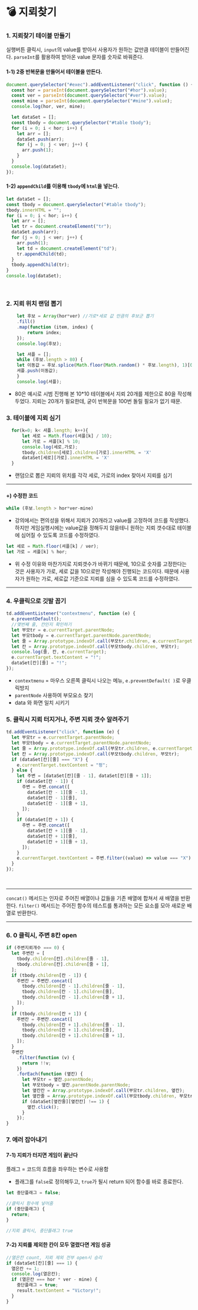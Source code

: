 # 💣 지뢰찾기

### 1. 지뢰찾기 테이블 만들기

실행버튼 클릭시, `input`의 value를 받아서 사용자가 원하는 값만큼 테이블이 만들어진다.
`parseInt`를 활용하여 받아온 value 문자를 숫자로 바꿔준다.
<br/>

#### 1-1) 2중 반복문을 만들어서 테이블을 만든다.

```javascript
document.querySelector("#exec").addEventListener("click", function () {
  const hor = parseInt(document.querySelector("#hor").value);
  const ver = parseInt(document.querySelector("#ver").value);
  const mine = parseInt(document.querySelector("#mine").value);
  console.log(hor, ver, mine);

  let dataSet = [];
  const tbody = document.querySelector("#table tbody");
  for (i = 0; i < hor; i++) {
    let arr = [];
    dataSet.push(arr);
    for (j = 0; j < ver; j++) {
      arr.push(1);
    }
  }
  console.log(dataSet);
});
```

#### 1-2) `appendChild`를 이용해 `tbody`에 `html`을 넣는다.

```javascript
let dataSet = [];
const tbody = document.querySelector("#table tbody");
tbody.innerHTML = "";
for (i = 0; i < hor; i++) {
  let arr = [];
  let tr = document.createElement("tr");
  dataSet.push(arr);
  for (j = 0; j < ver; j++) {
    arr.push(1);
    let td = document.createElement("td");
    tr.appendChild(td);
  }
  tbody.appendChild(tr);
}
console.log(dataSet);
```

 <br/>
 
### 2. 지뢰 위치 랜덤 뽑기
```javascript
    let 후보 = Array(hor*ver) //가로*세로 값 만큼의 후보군 뽑기
    .fill()
    .map(function (item, index) {
        return index;
    });
    console.log(후보);

    let 셔플 = [];
    while (후보.length > 80) {
    let 이동값 = 후보.splice(Math.floor(Math.random() * 후보.length), 1)[0];
    셔플.push(이동값);
    }
    console.log(셔플);

````

- 80은 예시로 시범 진행해 본 10*10 테이블에서 지뢰 20개를 제한으로 80을 작성해두었다. 지뢰는 20개가 필요한데, 굳이 반복문을 100번 돌릴 필요가 없기 때문.

### 3. 테이블에 지뢰 심기

```javascript
  for(k=0; k< 셔플.length; k++){
      let 세로 = Math.floor(셔플[k] / 10);
      let 가로 = 셔플[k] % 10;
      console.log(세로,가로);
      tbody.children[세로].children[가로].innerHTML = 'X'
      dataSet[세로][가로].innerHTML = 'X'
  }
````

- 랜덤으로 뽑은 지뢰의 위치를 각각 세로, 가로의 index 찾아서 지뢰를 심기
  <br/>

---

#### +) 수정한 코드

```javascript
while (후보.length > hor*ver-mine)
```

- 강의에서는 편의성을 위해서 지뢰가 20개라고 value를 고정하여 코드를 작성했다. 하지만 게임실행시에는 value값을 정해두지 않을테니 원하는 지뢰 갯수대로 테이블에 심어질 수 있도록 코드를 수정하였다.

```javascript
let 세로 = Math.floor(셔플[k] / ver);
let 가로 = 셔플[k] % hor;
```

- 위 수정 이유와 마찬가지로 지뢰갯수가 바뀌기 때문에, 10으로 숫자를 고정한다는 것은 사용자가 가로, 세로 값을 10으로만 작성해야 진행되는 코드이다. 때문에 사용자가 원하는 가로, 세로값 기준으로 지뢰를 심을 수 있도록 코드를 수정하였다.

---

### 4. 우클릭으로 깃발 꼽기

```javascript
td.addEventListener("contextmenu", function (e) {
  e.preventDefault();
  //몇번째 줄, 칸인지 확인하기
  let 부모tr = e.currentTarget.parentNode;
  let 부모tbody = e.currentTarget.parentNode.parentNode;
  let 줄 = Array.prototype.indexOf.call(부모tr.children, e.currentTarget);
  let 칸 = Array.prototype.indexOf.call(부모tbody.children, 부모tr);
  console.log(줄, 칸, e.currentTarget);
  e.currentTarget.textContent = "!";
  dataSet[칸][줄] = "!";
});
```

- `contextmenu` = 마우스 오른쪽 클릭시 나오는 메뉴, `e.preventDefault( )`로 우클릭방지
- `parentNode` 사용하여 부모요소 찾기
- data 와 화면 일치 시키기

### 5. 클릭시 지뢰 터지거나, 주변 지뢰 갯수 알려주기

```javascript
td.addEventListener("click", function (e) {
  let 부모tr = e.currentTarget.parentNode;
  let 부모tbody = e.currentTarget.parentNode.parentNode;
  let 줄 = Array.prototype.indexOf.call(부모tr.children, e.currentTarget);
  let 칸 = Array.prototype.indexOf.call(부모tbody.children, 부모tr);
  if (dataSet[칸][줄] === "X") {
    e.currentTarget.textContent = "펑";
  } else {
    let 주변 = [dataSet[칸][줄 - 1], dataSet[칸][줄 + 1]];
    if (dataSet[칸 - 1]) {
      주변 = 주변.concat([
        dataSet[칸 - 1][줄 - 1],
        dataSet[칸 - 1][줄],
        dataSet[칸 - 1][줄 + 1],
      ]);
    }
    if (dataSet[칸 + 1]) {
      주변 = 주변.concat([
        dataSet[칸 + 1][줄 - 1],
        dataSet[칸 + 1][줄],
        dataSet[칸 + 1][줄 + 1],
      ]);
    }
    e.currentTarget.textContent = 주변.filter((value) => value === "X").length;
  }
});
```

<br/>

---

`concat()` 메서드는 인자로 주어진 배열이나 값들을 기존 배열에 합쳐서 새 배열을 반환한다.
`filter()` 메서드는 주어진 함수의 테스트를 통과하는 모든 요소를 모아 새로운 배열로 반환한다.

---

### 6. 0 클릭시, 주변 8칸 open

```javascript
if (주변지뢰개수 === 0) {
  let 주변칸 = [
    tbody.children[칸].children[줄 - 1],
    tbody.children[칸].children[줄 + 1],
  ];
  if (tbody.children[칸 - 1]) {
    주변칸 = 주변칸.concat([
      tbody.children[칸 - 1].children[줄 - 1],
      tbody.children[칸 - 1].children[줄],
      tbody.children[칸 - 1].children[줄 + 1],
    ]);
  }
  if (tbody.children[칸 + 1]) {
    주변칸 = 주변칸.concat([
      tbody.children[칸 + 1].children[줄 - 1],
      tbody.children[칸 + 1].children[줄],
      tbody.children[칸 + 1].children[줄 + 1],
    ]);
  }
  주변칸
    .filter(function (v) {
      return !!v;
    })
    .forEach(function (옆칸) {
      let 부모tr = 옆칸.parentNode;
      let 부모tbody = 옆칸.parentNode.parentNode;
      let 옆칸칸 = Array.prototype.indexOf.call(부모tr.children, 옆칸);
      let 옆칸줄 = Array.prototype.indexOf.call(부모tbody.children, 부모tr);
      if (dataSet[옆칸줄][옆칸칸] !== 1) {
        옆칸.click();
      }
    });
}
```

### 7. 에러 잡아내기

#### 7-1) 지뢰가 터지면 게임이 끝난다

플래그 = 코드의 흐름을 좌우하는 변수로 사용함

- 플래그를 `false`로 정의해두고, `true`가 될시 return 되어 함수를 바로 종료한다.

```javascript
let 중단플래그 = false;

//클릭시 함수에 넣어줌
if (중단플래그) {
  return;
}

//지뢰 클릭시, 중단플래그 true
```

#### 7-2) 지뢰를 제외한 칸이 모두 열렸다면 게임 성공

```javascript
//열은칸 count, 지뢰 제외 전부 open시 승리
if (dataSet[칸][줄] === 1) {
  열은칸 += 1;
  console.log(열은칸);
  if (열은칸 === hor * ver - mine) {
    중단플래그 = true;
    result.textContent = "Victory!";
  }
}
```
